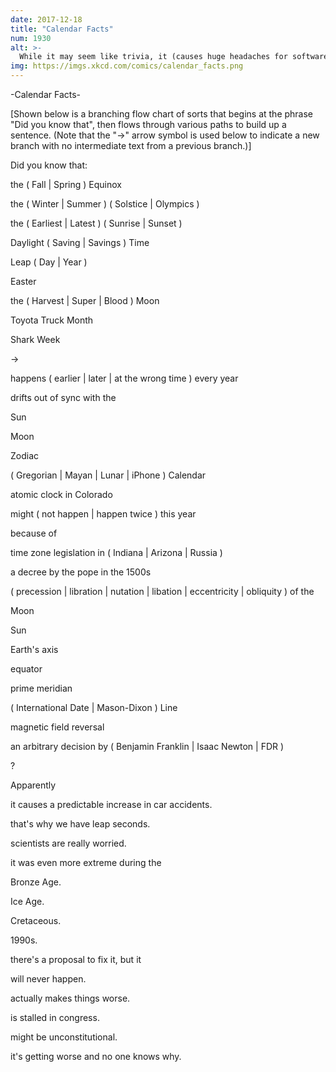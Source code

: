```yaml
---
date: 2017-12-18
title: "Calendar Facts"
num: 1930
alt: >-
  While it may seem like trivia, it (causes huge headaches for software developers / is taken advantage of by high-speed traders / triggered the 2003 Northeast Blackout / has to be corrected for by GPS satellites / is now recognized as a major cause of World War I).
img: https://imgs.xkcd.com/comics/calendar_facts.png
---
```

-Calendar Facts-

[Shown below is a branching flow chart of sorts that begins at the phrase "Did you know that", then flows through various paths to build up a sentence. (Note that the "→" arrow symbol is used below to indicate a new branch with no intermediate text from a previous branch.)]

Did you know that:

the ( Fall | Spring ) Equinox

the ( Winter | Summer ) ( Solstice | Olympics )

the ( Earliest | Latest ) ( Sunrise | Sunset )

Daylight ( Saving | Savings ) Time

Leap ( Day | Year )

Easter

the ( Harvest | Super | Blood ) Moon

Toyota Truck Month

Shark Week

→

happens ( earlier | later | at the wrong time ) every year

drifts out of sync with the

Sun

Moon

Zodiac

( Gregorian | Mayan | Lunar | iPhone ) Calendar

atomic clock in Colorado

might ( not happen | happen twice ) this year

because of

time zone legislation in ( Indiana | Arizona | Russia )

a decree by the pope in the 1500s

( precession | libration | nutation | libation | eccentricity | obliquity ) of the

Moon

Sun

Earth's axis

equator

prime meridian

( International Date | Mason-Dixon ) Line

magnetic field reversal

an arbitrary decision by ( Benjamin Franklin | Isaac Newton | FDR )

?

Apparently

it causes a predictable increase in car accidents.

that's why we have leap seconds.

scientists are really worried.

it was even more extreme during the

Bronze Age.

Ice Age.

Cretaceous.

1990s.

there's a proposal to fix it, but it

will never happen.

actually makes things worse.

is stalled in congress.

might be unconstitutional.

it's getting worse and no one knows why.